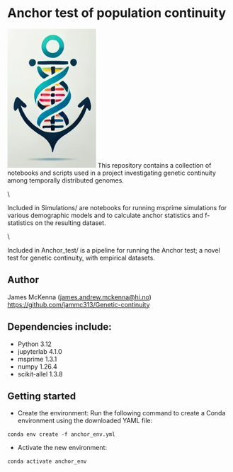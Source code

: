 # Anchor test of population continuity
<img src="anchor_icon.png" alt="anchor" width="200">
This repository contains a collection of notebooks and scripts used in a project investigating genetic continuity among temporally distributed genomes.

\

Included in Simulations/ are notebooks for running msprime simulations for various demographic models and to calculate anchor statistics and f-statistics on the resulting dataset.

\

Included in Anchor_test/ is a pipeline for running the Anchor test; a novel test for genetic continuity, with empirical datasets.

## Author
James McKenna (james.andrew.mckenna@hi.no) \
https://github.com/jammc313/Genetic-continuity

## Dependencies include:
* Python 3.12
* jupyterlab 4.1.0
* msprime 1.3.1
* numpy 1.26.4
* scikit-allel 1.3.8

## Getting started
* Create the environment: Run the following command to create a Conda environment using the downloaded YAML file:
```
conda env create -f anchor_env.yml
```
* Activate the new environment: 
```
conda activate anchor_env
```
